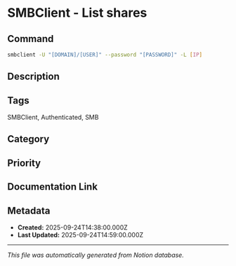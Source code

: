 # SMBClient - List shares

## Command
```bash
smbclient -U "[DOMAIN]/[USER]" --password "[PASSWORD]" -L [IP]
```

## Description


## Tags
SMBClient, Authenticated, SMB

## Category


## Priority


## Documentation Link


## Metadata
- **Created:** 2025-09-24T14:38:00.000Z
- **Last Updated:** 2025-09-24T14:59:00.000Z

---
*This file was automatically generated from Notion database.*